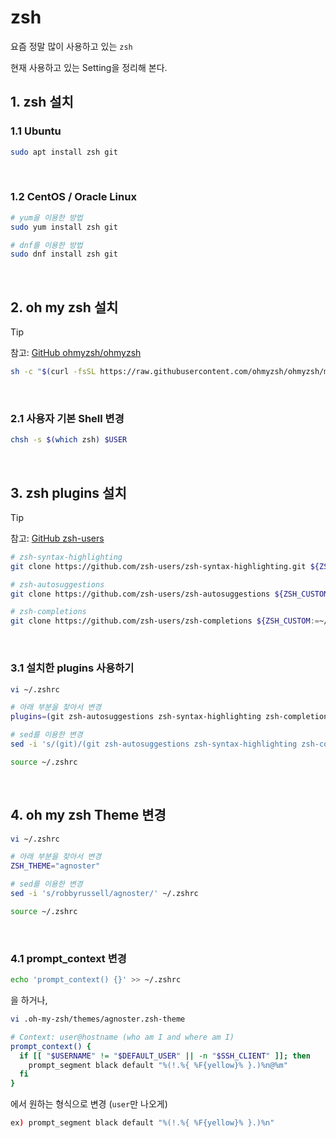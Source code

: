 # zsh

요즘 정말 많이 사용하고 있는 `zsh`

현재 사용하고 있는 Setting을 정리해 본다.

## 1. zsh 설치

### 1.1 Ubuntu

```bash
sudo apt install zsh git
```

<br/>

### 1.2 CentOS / Oracle Linux

```bash
# yum을 이용한 방법
sudo yum install zsh git
```

```bash
# dnf를 이용한 방법
sudo dnf install zsh git
```

<br/>

## 2. oh my zsh 설치

> [!TIP]
> 참고: [GitHub ohmyzsh/ohmyzsh](https://github.com/ohmyzsh/ohmyzsh)

```bash
sh -c "$(curl -fsSL https://raw.githubusercontent.com/ohmyzsh/ohmyzsh/master/tools/install.sh)"
```

<br/>

### 2.1 사용자 기본 Shell 변경

```bash
chsh -s $(which zsh) $USER
```

<br/>

## 3. zsh plugins 설치

> [!TIP]
> 참고: [GitHub zsh-users](https://github.com/zsh-users)

```bash
# zsh-syntax-highlighting
git clone https://github.com/zsh-users/zsh-syntax-highlighting.git ${ZSH_CUSTOM:-~/.oh-my-zsh/custom}/plugins/zsh-syntax-highlighting --depth 1
```

```bash
# zsh-autosuggestions
git clone https://github.com/zsh-users/zsh-autosuggestions ${ZSH_CUSTOM:-~/.oh-my-zsh/custom}/plugins/zsh-autosuggestions --depth 1
```

```bash
# zsh-completions
git clone https://github.com/zsh-users/zsh-completions ${ZSH_CUSTOM:=~/.oh-my-zsh/custom}/plugins/zsh-completions --depth 1
```

<br/>

### 3.1 설치한 plugins 사용하기

```bash
vi ~/.zshrc
```

```bash
# 아래 부분을 찾아서 변경
plugins=(git zsh-autosuggestions zsh-syntax-highlighting zsh-completions)

# sed를 이용한 변경
sed -i 's/(git)/(git zsh-autosuggestions zsh-syntax-highlighting zsh-completions)/' ~/.zshrc
```

```bash
source ~/.zshrc
```

<br/>

## 4. oh my zsh Theme 변경

```bash
vi ~/.zshrc
```

```bash
# 아래 부분을 찾아서 변경
ZSH_THEME="agnoster"

# sed를 이용한 변경
sed -i 's/robbyrussell/agnoster/' ~/.zshrc
```

```bash
source ~/.zshrc
```

<br/>

### 4.1 prompt_context 변경

```bash
echo 'prompt_context() {}' >> ~/.zshrc
```

을 하거나,

```bash
vi .oh-my-zsh/themes/agnoster.zsh-theme
```

```bash
# Context: user@hostname (who am I and where am I)
prompt_context() {
  if [[ "$USERNAME" != "$DEFAULT_USER" || -n "$SSH_CLIENT" ]]; then
    prompt_segment black default "%(!.%{ %F{yellow}% }.)%n@%m"
  fi
}
```

에서 원하는 형식으로 변경 (`user`만 나오게)

```bash
ex) prompt_segment black default "%(!.%{ %F{yellow}% }.)%n"
```
